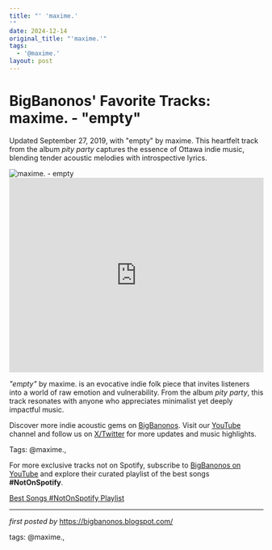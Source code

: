 ```yaml
---
title: "' 'maxime.'
'"
date: 2024-12-14
original_title: "'maxime.'"
tags:
  - '@maxime.'
layout: post
---
```

<!-- Post Title -->
<h1 >BigBanonos' Favorite Tracks: maxime. - "empty"</h1> <!-- Introductory Text -->
<p >Updated September 27, 2019, with "empty" by maxime. This heartfelt track from the album <em>pity party</em> captures the essence of Ottawa indie music, blending tender acoustic melodies with introspective lyrics.</p> <!-- Featured Image -->
<div > <img src="https://i.ytimg.com/vi/XePE-WLZgEI/sddefault.jpg" alt="maxime. - empty" />
</div> <!-- YouTube Video Embed -->
<div > <iframe width="100%" height="385" src="https://www.youtube.com/embed/XePE-WLZgEI" title="maxime. â€“ empty (official video)" frameborder="0" allow="accelerometer; autoplay; clipboard-write; encrypted-media; gyroscope; picture-in-picture; web-share" referrerpolicy="strict-origin-when-cross-origin" allowfullscreen></iframe>
</div> <!-- Song Information -->
<div > <p><em>"empty"</em> by maxime. is an evocative indie folk piece that invites listeners into a world of raw emotion and vulnerability. From the album <em>pity party</em>, this track resonates with anyone who appreciates minimalist yet deeply impactful music.</p>
</div> <!-- Footer Links -->
<div > <p>Discover more indie acoustic gems on <a href="https://bigbanonos.blogspot.com/" target="_blank">BigBanonos</a>. Visit our <a href="https://www.youtube.com/@BigBanonos" target="_blank">YouTube</a> channel and follow us on <a href="https://x.com/bigbanonos" target="_blank">X/Twitter</a> for more updates and music highlights.</p>
</div> <!-- Tags -->
<p >Tags: @maxime.,</p>


<!--Subscribe and Playlist Links-->
<div>
    <p>For more exclusive tracks not on Spotify, subscribe to <a href="https://www.youtube.com/@BigBanonos" target="_blank">BigBanonos on YouTube</a> and explore their curated playlist of the best songs <strong>#NotOnSpotify</strong>.</p>
    <p><a href="https://www.youtube.com/playlist?list=PLtuNtuTatqI0kFahUCbtbfenC_ET5O_tr" target="_blank">Best Songs #NotOnSpotify Playlist<br /></a></p></div>

<hr />

<p><em>first posted by</em> <a href="https://bigbanonos.blogspot.com/" rel="noopener" target="_new">https://bigbanonos.blogspot.com/</a></p>

<p>tags: @maxime.,</p>
